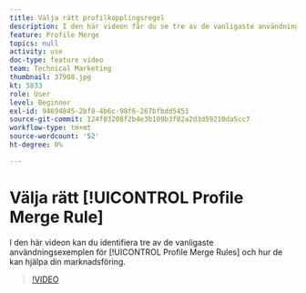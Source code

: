 ```yaml
---
title: Välja rätt profilkopplingsregel
description: I den här videon får du se tre av de vanligaste användningsområdena för regler för profilsammanslagning och hur de kan hjälpa er marknadsföring.
feature: Profile Merge
topics: null
activity: use
doc-type: feature video
team: Technical Marketing
thumbnail: 37908.jpg
kt: 5833
role: User
level: Beginner
exl-id: 94694845-2bf8-4b6c-98f6-267bfbdd5451
source-git-commit: 124f03208f2b4e3b109b3f02a2d3d59210da5cc7
workflow-type: tm+mt
source-wordcount: '52'
ht-degree: 0%

---
```


# Välja rätt [!UICONTROL Profile Merge Rule]

I den här videon kan du identifiera tre av de vanligaste användningsexemplen för [!UICONTROL Profile Merge Rules] och hur de kan hjälpa din marknadsföring.

>[!VIDEO](https://video.tv.adobe.com/v/37908/?quality=12&learn=on)
